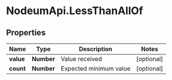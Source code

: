 # NodeumApi.LessThanAllOf

## Properties

Name | Type | Description | Notes
------------ | ------------- | ------------- | -------------
**value** | **Number** | Value received | [optional] 
**count** | **Number** | Expected minimum value | [optional] 


